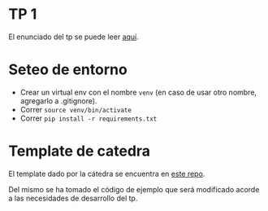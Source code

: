 # TP 1
El enunciado del tp se puede leer [aquí](enunciado.pdf).

# Seteo de entorno
- Crear un virtual env con el nombre `venv` (en caso de usar otro nombre, agregarlo a .gitignore).
- Correr `source venv/bin/activate`
- Correr `pip install -r requirements.txt`

# Template de catedra
El template dado por la cátedra se encuentra en [este repo](https://github.com/7543distrofiuba/tp1-doh-framework).

Del mismo se ha tomado el código de ejemplo que será modificado acorde a las necesidades de desarrollo del tp.
